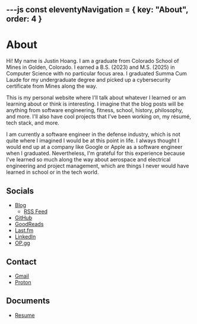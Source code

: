 ---js
const eleventyNavigation = {
 key: "About",
 order: 4
}
---

# About

Hi! My name is Justin Hoang. I am a graduate from Colorado School of Mines in
Golden, Colorado. I earned a B.S. (2023) and M.S. (2025) in Computer Science
with no particular focus area. I graduated Summa Cum Laude for my undergraduate
degree and picked up a cybersecurity certificate from Mines along the way.

This is my personal website where I'll talk about whatever I learned or am
learning about or think is interesting. I imagine that the blog posts will be
anything from software engineering, fitness, school, history, philosophy, and
more. I'll also have cool projects that I've been working on, my résumé, tech
stack, and more.

I am currently a software engineer in the defense industry, which is not quite
where I imagined I would be at this point in life. I always thought I would end
up at a company like Google or Apple as a software engineer when I graduated.
Nevertheless, I'm grateful for this experience because I've learned so much
along the way about aerospace and electrical engineering and project management,
which are things I never would have learned in school or in the tech world.

## Socials

- [Blog](https://blog.sua.sh)
  - [RSS Feed](https://blog.sua.sh/feed/feed.xml)
- [GitHub](https://github.com/suasuasuasuasua)
- [GoodReads](https://www.goodreads.com/user/show/94077403-justino)
- [Last.fm](https://www.last.fm/user/therealsua)
- [LinkedIn](https://www.linkedin.com/in/jhoang124/)
- [OP.gg](https://op.gg/lol/summoners/na/no%20mistakes-4017)

## Contact

- [Gmail](mailto:justinhoang124@gmail.com)
- [Proton](mailto:j124.dev@proton.me)

## Documents

- [Resume](https://github.com/suasuasuasuasua/resume/releases/latest)
